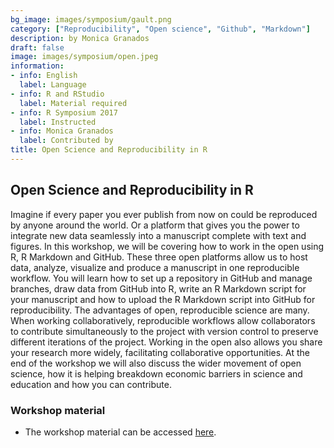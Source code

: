 ```yaml
---
bg_image: images/symposium/gault.png
category: ["Reproducibility", "Open science", "Github", "Markdown"]
description: by Monica Granados
draft: false
image: images/symposium/open.jpeg
information:
- info: English
  label: Language
- info: R and RStudio
  label: Material required
- info: R Symposium 2017
  label: Instructed
- info: Monica Granados
  label: Contributed by
title: Open Science and Reproducibility in R
---
```


## Open Science and Reproducibility in R

Imagine if every paper you ever publish from now on could be reproduced by anyone around the world. Or a platform that gives you the power to integrate new data seamlessly into a manuscript complete with text and figures. In this workshop, we will be covering how to work in the open using R, R Markdown and GitHub. These three open platforms allow us to host data, analyze, visualize and produce a manuscript in one reproducible workflow. You will learn how to set up a repository in GitHub and manage branches, draw data from GitHub into R, write an R Markdown script for your manuscript and how to upload the R Markdown script into GitHub for reproducibility. The advantages of open, reproducible science are many. When working collaboratively, reproducible workflows allow collaborators to contribute simultaneously to the project with version control to preserve different iterations of the project. Working in the open also allows you share your research more widely, facilitating collaborative opportunities. At the end of the workshop we will also discuss the wider movement of open science, how it is helping breakdown economic barriers in science and education and how you can contribute.

### Workshop material

- The workshop material can be accessed [here](https://wiki.qcbs.ca/r_symposium_open_science#workshop_5open_science_and_reproducibility_in_r).